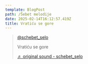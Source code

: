 ```yaml
---
template: BlogPost
path: /Šebet melodije
date: 2025-02-14T16:12:57.419Z
title: Vratiću se gore
---
```

<blockquote class="tiktok-embed" cite="https://www.tiktok.com/@schebet_selo/video/7471287717557554437" data-video-id="7471287717557554437" style="max-width: 605px;min-width: 325px;" > <section> <a target="_blank" title="@schebet_selo" href="https://www.tiktok.com/@schebet_selo?refer=embed">@schebet_selo</a> <p>Vratiću se gore</p> <a target="_blank" title="♬ original sound  - schebet_selo" href="https://www.tiktok.com/music/original-sound-schebetselo-7471287832182442807?refer=embed">♬ original sound  - schebet_selo</a> </section> </blockquote> <script async src="https://www.tiktok.com/embed.js"></script>
